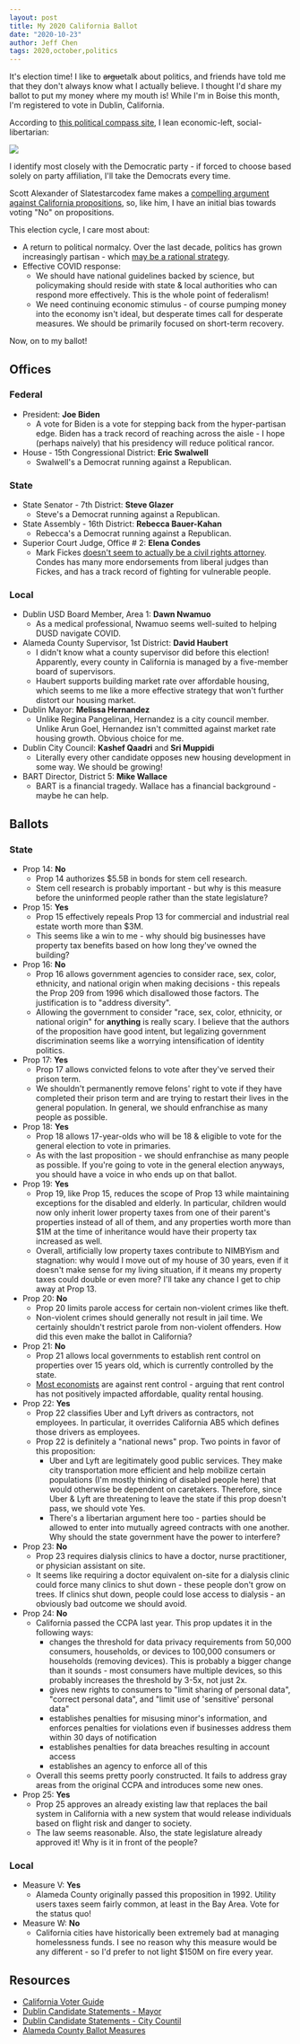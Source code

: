```yaml
---
layout: post
title: My 2020 California Ballot
date: "2020-10-23"
author: Jeff Chen
tags: 2020,october,politics
---
```


It's election time! I like to ~~argue~~talk about politics, and friends have told me that they don't always know what I actually believe. I thought I'd share my ballot to put my money where my mouth is! While I'm in Boise this month, I'm registered to vote in Dublin, California.

According to [this political compass site](https://politicalcompass.org), I lean economic-left, social-libertarian:

![](https://firebasestorage.googleapis.com/v0/b/firescript-577a2.appspot.com/o/imgs%2Fapp%2Fjeffchen%2FovGphNsHMN.png?alt=media&token=2b01939e-36c6-49d3-93b8-1575b23835a5)

I identify most closely with the Democratic party - if forced to choose based solely on party affiliation, I'll take the Democrats every time.

Scott Alexander of Slatestarcodex fame makes a [compelling argument against California propositions](https://www.reddit.com/r/slatestarcodex/comments/j9kxl0/my_california_ballot_2020/), so, like him, I have an initial bias towards voting "No" on propositions.

This election cycle, I care most about:

- A return to political normalcy. Over the last decade, politics has grown increasingly partisan - which [may be a rational strategy](http://fordhampoliticalreview.org/the-prisoners-dilemma-of-partisan-politics/).
- Effective COVID response:
  - We should have national guidelines backed by science, but policymaking should reside with state & local authorities who can respond more effectively. This is the whole point of federalism!
  - We need continuing economic stimulus - of course pumping money into the economy isn't ideal, but desperate times call for desperate measures. We should be primarily focused on short-term recovery.

Now, on to my ballot!

<!-- excerpt -->

## Offices

### Federal

- President: **Joe Biden**
  - A vote for Biden is a vote for stepping back from the hyper-partisan edge. Biden has a track record of reaching across the aisle - I hope (perhaps naively) that his presidency will reduce political rancor.
- House - 15th Congressional District: **Eric Swalwell**
  - Swalwell's a Democrat running against a Republican.

### State

- State Senator - 7th District: **Steve Glazer**
  - Steve's a Democrat running against a Republican.
- State Assembly - 16th District: **Rebecca Bauer-Kahan**
  - Rebecca's a Democrat running against a Republican.
- Superior Court Judge, Office # 2: **Elena Condes**
  - Mark Fickes [doesn't seem to actually be a civil rights attorney](https://www.postnewsgroup.com/opinion-how-to-win-a-judgeship-call-yourself-a-civil-rights-lawyer/). Condes has many more endorsements from liberal judges than Fickes, and has a track record of fighting for vulnerable people.

### Local

- Dublin USD Board Member, Area 1: **Dawn Nwamuo**
  - As a medical professional, Nwamuo seems well-suited to helping DUSD navigate COVID.
- Alameda County Supervisor, 1st District: **David Haubert**
  - I didn't know what a county supervisor did before this election! Apparently, every county in California is managed by a five-member board of supervisors.
  - Haubert supports building market rate over affordable housing, which seems to me like a more effective strategy that won't further distort our housing market.
- Dublin Mayor: **Melissa Hernandez**
  - Unlike Regina Pangelinan, Hernandez is a city council member. Unlike Arun Goel, Hernandez isn't committed against market rate housing growth. Obvious choice for me.
- Dublin City Council: **Kashef Qaadri** and **Sri Muppidi**
  - Literally every other candidate opposes new housing development in some way. We should be growing!
- BART Director, District 5: **Mike Wallace**
  - BART is a financial tragedy. Wallace has a financial background - maybe he can help.

## Ballots

### State

- Prop 14: **No**
  - Prop 14 authorizes $5.5B in bonds for stem cell research.
  - Stem cell research is probably important - but why is this measure before the uninformed people rather than the state legislature?
- Prop 15: **Yes**
  - Prop 15 effectively repeals Prop 13 for commercial and industrial real estate worth more than $3M.
  - This seems like a win to me - why should big businesses have property tax benefits based on how long they've owned the building?
- Prop 16: **No**
  - Prop 16 allows government agencies to consider race, sex, color, ethnicity, and national origin when making decisions - this repeals the Prop 209 from 1996 which disallowed those factors. The justification is to "address diversity".
  - Allowing the government to consider "race, sex, color, ethnicity, or national origin" for **anything** is really scary. I believe that the authors of the proposition have good intent, but legalizing government discrimination seems like a worrying intensification of identity politics.
- Prop 17: **Yes**
  - Prop 17 allows convicted felons to vote after they've served their prison term.
  - We shouldn't permanently remove felons' right to vote if they have completed their prison term and are trying to restart their lives in the general population. In general, we should enfranchise as many people as possible.
- Prop 18: **Yes**
  - Prop 18 allows 17-year-olds who will be 18 & eligible to vote for the general election to vote in primaries.
  - As with the last proposition - we should enfranchise as many people as possible. If you're going to vote in the general election anyways, you should have a voice in who ends up on that ballot.
- Prop 19: **Yes**
  - Prop 19, like Prop 15, reduces the scope of Prop 13 while maintaining exceptions for the disabled and elderly. In particular, children would now only inherit lower property taxes from one of their parent's properties instead of all of them, and any properties worth more than $1M at the time of inheritance would have their property tax increased as well.
  - Overall, artificially low property taxes contribute to NIMBYism and stagnation: why would I move out of my house of 30 years, even if it doesn't make sense for my living situation, if it means my property taxes could double or even more? I'll take any chance I get to chip away at Prop 13.
- Prop 20: **No**
  - Prop 20 limits parole access for certain non-violent crimes like theft.
  - Non-violent crimes should generally not result in jail time. We certainly shouldn't restrict parole from non-violent offenders. How did this even make the ballot in California?
- Prop 21: **No**
  - Prop 21 allows local governments to establish rent control on properties over 15 years old, which is currently controlled by the state.
  - [Most economists](http://www.igmchicago.org/surveys/rent-control) are against rent control - arguing that rent control has not positively impacted affordable, quality rental housing.
- Prop 22: **Yes**
  - Prop 22 classifies Uber and Lyft drivers as contractors, not employees. In particular, it overrides California AB5 which defines those drivers as employees.
  - Prop 22 is definitely a "national news" prop. Two points in favor of this proposition:
    - Uber and Lyft are legitimately good public services. They make city transportation more efficient and help mobilize certain populations (I'm mostly thinking of disabled people here) that would otherwise be dependent on caretakers. Therefore, since Uber & Lyft are threatening to leave the state if this prop doesn't pass, we should vote Yes.
    - There's a libertarian argument here too - parties should be allowed to enter into mutually agreed contracts with one another. Why should the state government have the power to interfere?
- Prop 23: **No**
  - Prop 23 requires dialysis clinics to have a doctor, nurse practitioner, or physician assistant on site.
  - It seems like requiring a doctor equivalent on-site for a dialysis clinic could force many clinics to shut down - these people don't grow on trees. If clinics shut down, people could lose access to dialysis - an obviously bad outcome we should avoid.
- Prop 24: **No**
  - California passed the CCPA last year. This prop updates it in the following ways:
    - changes the threshold for data privacy requirements from 50,000 consumers, households, or devices to 100,000 consumers or households (removing devices). This is probably a bigger change than it sounds - most consumers have multiple devices, so this probably increases the threshold by 3-5x, not just 2x.
    - gives new rights to consumers to "limit sharing of personal data", "correct personal data", and "limit use of 'sensitive' personal data"
    - establishes penalties for misusing minor's information, and enforces penalties for violations even if businesses address them within 30 days of notification
    - establishes penalties for data breaches resulting in account access
    - establishes an agency to enforce all of this
  - Overall this seems pretty poorly constructed. It fails to address gray areas from the original CCPA and introduces some new ones.
- Prop 25: **Yes**
  - Prop 25 approves an already existing law that replaces the bail system in California with a new system that would release individuals based on flight risk and danger to society.
  - The law seems reasonable. Also, the state legislature already approved it! Why is it in front of the people?

### Local

- Measure V: **Yes**
  - Alameda County originally passed this proposition in 1992. Utility users taxes seem fairly common, at least in the Bay Area. Vote for the status quo!
- Measure W: **No**
  - California cities have historically been extremely bad at managing homelessness funds. I see no reason why this measure would be any different - so I'd prefer to not light $150M on fire every year.

## Resources

- [California Voter Guide](https://vig.cdn.sos.ca.gov/2020/general/pdf/complete-vig.pdf)
- [Dublin Candidate Statements - Mayor](https://dublin.ca.gov/DocumentCenter/View/23273/Candidate-Statements---Mayor)
- [Dublin Candidate Statements - City Countil](https://dublin.ca.gov/DocumentCenter/View/23272/Candidate-Statements---City-Council)
- [Alameda County Ballot Measures](https://ballotpedia.org/Alameda_County,_California_ballot_measures)
